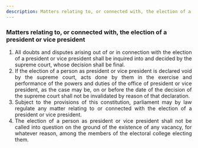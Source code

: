 ```yaml
---
description: Matters relating to, or connected with, the election of a president or vice president
---
```


### Matters relating to, or connected with, the election of a president or vice president

1. <div style="text-align: justify"> All doubts and disputes arising out of or in connection with the election of a president or vice president shall be inquired into and decided by the supreme court, whose decision shall be final.
2. <div style="text-align: justify"> If the election of a person as president or vice president is declared void by the supreme court, acts done by them in the exercise and performance of the powers and duties of the office of president or vice president, as the case may be, on or before the date of the decision of the supreme court shall not be invalidated by reason of that declaration.
3. <div style="text-align: justify"> Subject to the provisions of this constitution, parliament may by law regulate any matter relating to or connected with the election of a president or vice president.
4. <div style="text-align: justify"> The election of a person as president or vice president shall not be called into question on the ground of the existence of any vacancy, for whatever reason, among the members of the electoral college electing them.
